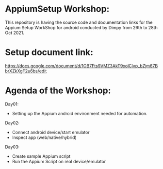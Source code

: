 # AppiumSetup Workshop:

This repository is having the source code and documentation links for the Appium Setup WorkShop for android 
conducted by Dimpy from 26th to 28th Oct 2021.

# Setup document link: 
https://docs.google.com/document/d/1OB7Fts9VMZ3AkT9xolClvp_bZjm67BbrXZkXgF2u6bs/edit

# Agenda of the Workshop:

Day01: 
- Setting up the Appium android environment needed for automation.

Day02: 
- Connect android device/start emulator
- Inspect app (web/native/hybrid)           

Day03: 
- Create sample Appium script
- Run the Appium Script on real device/emulator
